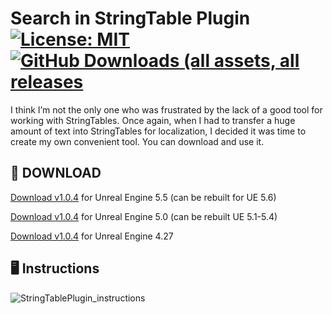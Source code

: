 # Search in StringTable Plugin [![License: MIT](https://img.shields.io/badge/License-MIT-blue.svg)](LICENSE) [<img alt="GitHub Downloads (all assets, all releases" src="https://img.shields.io/github/downloads/gradient92/StringTableSearch_Plugin/total" />](https://github.com/gradient92/StringTableSearch_Plugin/releases)
I think I’m not the only one who was frustrated by the lack of a good tool for working with StringTables. Once again, when I had to transfer a huge amount of text into StringTables for localization, I decided it was time to create my own convenient tool. You can download and use it. 

## :floppy_disk: DOWNLOAD

[Download v1.0.4](https://github.com/gradient92/StringTableSearch_Plugin/releases/download/v1.0.4_ue5.5/StringTableSearchPlugin_v1.0.4_ue5.5.zip) for Unreal Engine 5.5 (can be rebuilt for UE 5.6)

[Download v1.0.4](https://github.com/gradient92/StringTableSearch_Plugin/releases/download/v1.0.4_ue5.0/StringTableSearchPlugin_v1.0.4_ue5.0.zip) for Unreal Engine 5.0 (can be rebuilt UE 5.1-5.4)

[Download v1.0.4](https://github.com/gradient92/StringTableSearch_Plugin/releases/download/v1.0.4_ue4.27/StringTableSearchPlugin_v1.0.4_ue4.27.zip) for Unreal Engine 4.27

## :desktop_computer: Instructions
![StringTablePlugin_instructions](https://github.com/user-attachments/assets/5e080996-1b20-4858-9232-aa9de08147b0)
